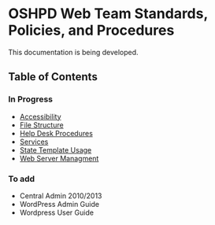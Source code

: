 # OSHPD Web Team Standards, Policies, and Procedures

This documentation is being developed.

## Table of Contents

### In Progress

* [Accessibility](https://github.com/OSHPD-WebTeam/Standards-Policies-Procedures/blob/master/Accessibility.md)
* [File Structure](https://github.com/OSHPD-WebTeam/Standards-Policies-Procedures/blob/master/File-Structure.md)
* [Help Desk Procedures](https://github.com/OSHPD-WebTeam/Standards-Policies-Procedures/blob/master/Help-Desk-Procedures.md)
* [Services](https://github.com/OSHPD-WebTeam/Standards-Policies-Procedures/blob/master/Services.md)
* [State Template Usage](https://github.com/OSHPD-WebTeam/Standards-Policies-Procedures/blob/master/State-Template-Usage.md)
* [Web Server Managment](https://github.com/OSHPD-WebTeam/Standards-Policies-Procedures/blob/master/Web-Server-Managment.md)

### To add

* Central Admin 2010/2013
* WordPress Admin Guide
* Wordpress User Guide
